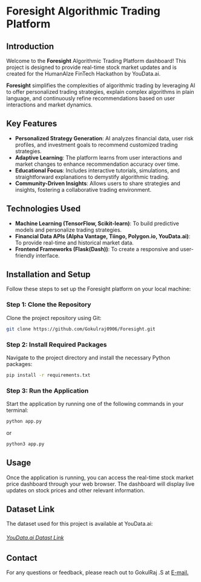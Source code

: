 # Foresight Algorithmic Trading Platform

## Introduction

Welcome to the **Foresight** Algorithmic Trading Platform dashboard! This project is designed to provide real-time stock market updates and is created for the HumanAIze FinTech Hackathon by YouData.ai. 

**Foresight** simplifies the complexities of algorithmic trading by leveraging AI to offer personalized trading strategies, explain complex algorithms in plain language, and continuously refine recommendations based on user interactions and market dynamics.

## Key Features

- **Personalized Strategy Generation**: AI analyzes financial data, user risk profiles, and investment goals to recommend customized trading strategies.
- **Adaptive Learning**: The platform learns from user interactions and market changes to enhance recommendation accuracy over time.
- **Educational Focus**: Includes interactive tutorials, simulations, and straightforward explanations to demystify algorithmic trading.
- **Community-Driven Insights**: Allows users to share strategies and insights, fostering a collaborative trading environment.

## Technologies Used

- **Machine Learning (TensorFlow, Scikit-learn)**: To build predictive models and personalize trading strategies.
- **Financial Data APIs (Alpha Vantage, Tiingo, Polygon.io, YouData.ai)**: To provide real-time and historical market data.
- **Frontend Frameworks (Flask(Dash))**: To create a responsive and user-friendly interface.

## Installation and Setup

Follow these steps to set up the Foresight platform on your local machine:

### Step 1: Clone the Repository

Clone the project repository using Git:

```sh
git clone https://github.com/Gokulraj0906/Foresight.git
```

### Step 2: Install Required Packages
Navigate to the project directory and install the necessary Python packages:

```sh
pip install -r requirements.txt
```

### Step 3: Run the Application
Start the application by running one of the following commands in your terminal:

```sh
python app.py
```

or 
```sh
python3 app.py
```

## Usage
Once the application is running, you can access the real-time stock market price dashboard through your web browser. The dashboard will display live updates on stock prices and other relevant information.

## Dataset Link
The dataset used for this project is available at YouData.ai:
<a href="https://datalink.youdata.ai/yckauza3"><h6>YouData.ai Datast Link</h6></a>


## Contact
For any questions or feedback, please reach out to GokulRaj .S at <a href="mailto:gokulsenthil0906@gmail.com">E-mail.</a>